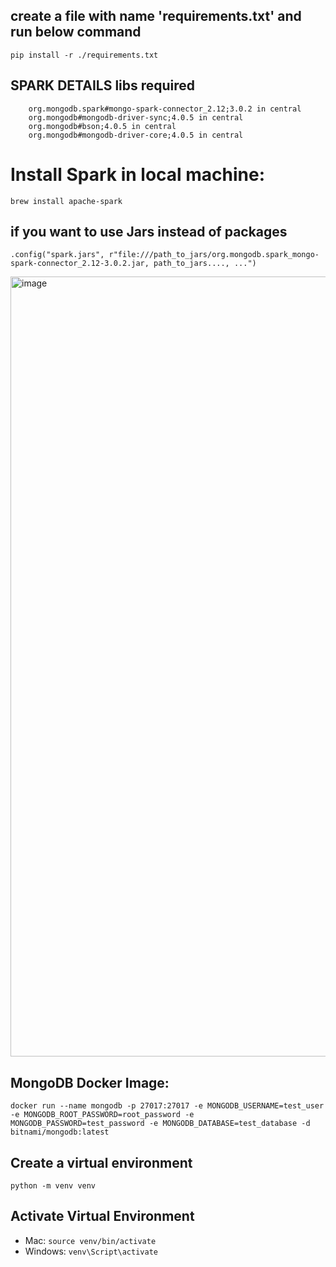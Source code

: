 ## create a file with name 'requirements.txt' and run below command
```pip install -r ./requirements.txt```


## SPARK DETAILS libs required
```
	org.mongodb.spark#mongo-spark-connector_2.12;3.0.2 in central
	org.mongodb#mongodb-driver-sync;4.0.5 in central
	org.mongodb#bson;4.0.5 in central
	org.mongodb#mongodb-driver-core;4.0.5 in central
```


# Install Spark in local machine:
```
brew install apache-spark
```

## if you want to use Jars instead of packages
```
.config("spark.jars", r"file:///path_to_jars/org.mongodb.spark_mongo-spark-connector_2.12-3.0.2.jar, path_to_jars...., ...")
```

<img width="1248" alt="image" src="https://github.com/user-attachments/assets/a3113205-5f69-465c-8e0e-5398f5d0c072" />


## MongoDB Docker Image:
```
docker run --name mongodb -p 27017:27017 -e MONGODB_USERNAME=test_user -e MONGODB_ROOT_PASSWORD=root_password -e MONGODB_PASSWORD=test_password -e MONGODB_DATABASE=test_database -d bitnami/mongodb:latest
```

##  Create a virtual environment
```python -m venv venv```

## Activate Virtual Environment
- Mac: ```source venv/bin/activate```
- Windows: ```venv\Script\activate```

